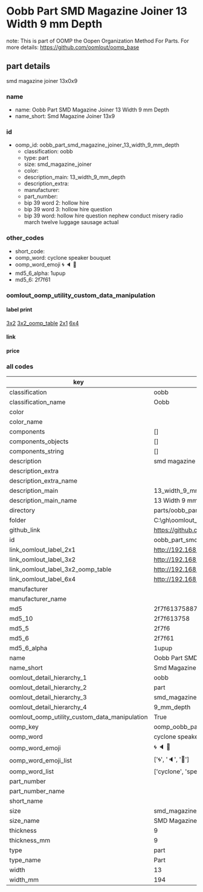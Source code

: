 # Oobb Part SMD Magazine Joiner 13 Width 9 mm Depth  

note: This is part of OOMP the Oopen Organization Method For Parts. For more details: https://github.com/oomlout/oomp_base

##  part details
  



smd magazine joiner 13x0x9



### name
* name: Oobb Part SMD Magazine Joiner 13 Width 9 mm Depth
* name_short: Smd Magazine Joiner 13x9 
### id
* oomp_id: oobb_part_smd_magazine_joiner_13_width_9_mm_depth
  * classification: oobb
  * type: part
  * size: smd_magazine_joiner
  * color: 
  * description_main: 13_width_9_mm_depth
  * description_extra: 
  * manufacturer: 
  * part_number: 
  * bip 39 word 2: hollow hire
  * bip 39 word 3: hollow hire question
  * bip 39 word: hollow hire question nephew conduct misery radio march twelve luggage sausage actual

### other_codes
* short_code: 
* oomp_word: cyclone speaker bouquet
* oomp_word_emoji :cyclone: :speaker: :bouquet:
* md5_6_alpha: 1upup
* md5_6: 2f7f61






### oomlout_oomp_utility_custom_data_manipulation
#### label print
[3x2](http://192.168.1.245:1112/?label=oomp%201upup)
[3x2_oomp_table](http://192.168.1.108:1112/?label=oomp%201upup)
[2x1](http://192.168.1.242:1112/?label=oomp%201upup)
[6x4](http://192.168.1.55:1112/?label=oomp%201upup)    

#### link

                              

#### price







### all codes 
| key | value |  
| --- | --- |  
| classification | oobb |  
| classification_name | Oobb |  
| color |  |  
| color_name |  |  
| components | [] |  
| components_objects | [] |  
| components_string | [] |  
| description | smd magazine joiner 13x0x9 |  
| description_extra |  |  
| description_extra_name |  |  
| description_main | 13_width_9_mm_depth |  
| description_main_name | 13 Width 9 mm Depth |  
| directory | parts/oobb_part_smd_magazine_joiner_13_width_9_mm_depth |  
| folder | C:\gh\oomlout_oobb_version_4_generated_parts\things\oobb_part_smd_magazine_joiner_13_width_9_mm_depth |  
| github_link | https://github.com/oomlout/oomlout_oomp_part_src/tree/main/parts/oobb_part_smd_magazine_joiner_13_width_9_mm_depth |  
| id | oobb_part_smd_magazine_joiner_13_width_9_mm_depth |  
| link_oomlout_label_2x1 | http://192.168.1.242:1112/?label=oomp%201upup |  
| link_oomlout_label_3x2 | http://192.168.1.245:1112/?label=oomp%201upup |  
| link_oomlout_label_3x2_oomp_table | http://192.168.1.108:1112/?label=oomp%201upup |  
| link_oomlout_label_6x4 | http://192.168.1.55:1112/?label=oomp%201upup |  
| manufacturer |  |  
| manufacturer_name |  |  
| md5 | 2f7f61375887d61a369769455f1b0367 |  
| md5_10 | 2f7f613758 |  
| md5_5 | 2f7f6 |  
| md5_6 | 2f7f61 |  
| md5_6_alpha | 1upup |  
| name | Oobb Part SMD Magazine Joiner 13 Width 9 mm Depth |  
| name_short | Smd Magazine Joiner 13x9  |  
| oomlout_detail_hierarchy_1 | oobb |  
| oomlout_detail_hierarchy_2 | part |  
| oomlout_detail_hierarchy_3 | smd_magazine_joiner |  
| oomlout_detail_hierarchy_4 | 9_mm_depth |  
| oomlout_oomp_utility_custom_data_manipulation | True |  
| oomp_key | oomp_oobb_part_smd_magazine_joiner_13_width_9_mm_depth |  
| oomp_word | cyclone speaker bouquet |  
| oomp_word_emoji | :cyclone: :speaker: :bouquet: |  
| oomp_word_emoji_list | [':cyclone:', ':speaker:', ':bouquet:'] |  
| oomp_word_list | ['cyclone', 'speaker', 'bouquet'] |  
| part_number |  |  
| part_number_name |  |  
| short_name |  |  
| size | smd_magazine_joiner |  
| size_name | SMD Magazine Joiner |  
| thickness | 9 |  
| thickness_mm | 9 |  
| type | part |  
| type_name | Part |  
| width | 13 |  
| width_mm | 194 |  
